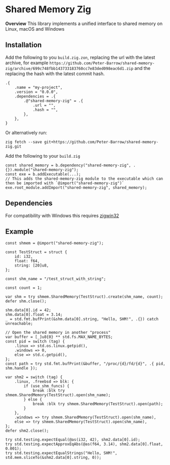 # Shared Memory Zig

**Overview**
This library implements a unified interface to shared memory on Linux, macOS and Windows

## Installation
Add the following to you `build.zig.zon`, replacing the url with the latest archive, for example `https://github.com/Peter-Barrow/shared-memory-zig/archive/699c748fbb143733183760cc7e83ded098eac6d1.zip` and the replacing the hash with the latest commit hash.
``` zig
.{
    .name = "my-project",
    .version = "0.0.0",
    .dependencies = .{
        .@"shared-memory-zig" = .{
            .url = "",
            .hash = "",
        },
    },
}
```
Or alternatively run:
``` shell
zig fetch --save git+https://github.com/Peter-Barrow/shared-memory-zig.git
```

Add the following to your `build.zig`
``` zig
const shared_memory = b.dependency("shared-memory-zig", .{}).module("shared-memory-zig");
const exe = b.addExecutable(...);
// This adds the shared-memory-zig module to the executable which can then be imported with `@import("shared-memory-zig")`
exe.root_module.addImport("shared-memory-zig", shared_memory);
```

## Dependencies
For compatibility with Windows this requires [zigwin32](https://github.com/marlersoft/zigwin32)

## Example
``` zig
const shmem = @import("shared-memory-zig");

const TestStruct = struct {
    id: i32,
    float: f64,
    string: [20]u8,
};

const shm_name = "/test_struct_with_string";

const count = 1;

var shm = try shmem.SharedMemory(TestStruct).create(shm_name, count);
defer shm.close();

shm.data[0].id = 42;
shm.data[0].float = 3.14;
_ = std.fmt.bufPrint(&shm.data[0].string, "Hello, SHM!", .{}) catch unreachable;

// Open the shared memory in another "process"
var buffer = [_]u8{0} ** std.fs.MAX_NAME_BYTES;
const pid = switch (tag) {
    .linux => std.os.linux.getpid(),
    .windows => 0,
    else => std.c.getpid(),
};
const path = try std.fmt.bufPrint(&buffer, "/proc/{d}/fd/{d}", .{ pid, shm.handle });

var shm2 = switch (tag) {
    .linux, .freebsd => blk: {
        if (use_shm_funcs) {
            break :blk try shmem.SharedMemory(TestStruct).open(shm_name);
        } else {
            break :blk try shmem.SharedMemory(TestStruct).open(path);
        }
    },
    .windows => try shmem.SharedMemory(TestStruct).open(shm_name),
    else => try shmem.SharedMemory(TestStruct).open(shm_name),
};
defer shm2.close();

try std.testing.expectEqual(@as(i32, 42), shm2.data[0].id);
try std.testing.expectApproxEqAbs(@as(f64, 3.14), shm2.data[0].float, 0.001);
try std.testing.expectEqualStrings("Hello, SHM!", std.mem.sliceTo(&shm2.data[0].string, 0));

```
